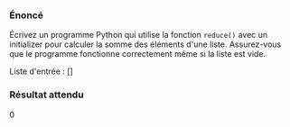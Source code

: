 ### Énoncé

Écrivez un programme Python qui utilise la fonction `reduce()` avec un initializer pour calculer la somme des éléments d'une liste. Assurez-vous que le programme fonctionne correctement même si la liste est vide.

Liste d'entrée : []

### Résultat attendu 

0
